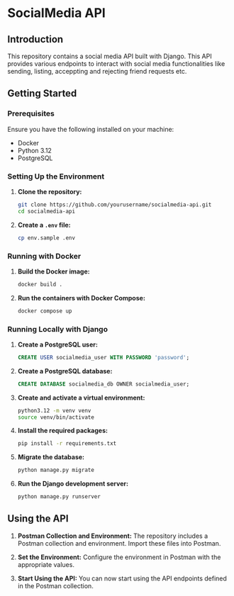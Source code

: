 # SocialMedia API

## Introduction

This repository contains a social media API built with Django. This API provides various endpoints to interact with social media functionalities like sending, listing, acceppting and rejecting friend requests etc.

## Getting Started

### Prerequisites

Ensure you have the following installed on your machine:

- Docker
- Python 3.12
- PostgreSQL

### Setting Up the Environment

1. **Clone the repository:**
   ```bash
   git clone https://github.com/yourusername/socialmedia-api.git
   cd socialmedia-api
   ```

2. **Create a `.env` file:**
   ```bash
   cp env.sample .env
   ```

### Running with Docker

1. **Build the Docker image:**
   ```bash
   docker build .
   ```

2. **Run the containers with Docker Compose:**
   ```bash
   docker compose up
   ```

### Running Locally with Django

1. **Create a PostgreSQL user:**
   ```sql
   CREATE USER socialmedia_user WITH PASSWORD 'password';
   ```

2. **Create a PostgreSQL database:**
   ```sql
   CREATE DATABASE socialmedia_db OWNER socialmedia_user;
   ```

3. **Create and activate a virtual environment:**
   ```bash
   python3.12 -m venv venv
   source venv/bin/activate
   ```

4. **Install the required packages:**
   ```bash
   pip install -r requirements.txt
   ```

5. **Migrate the database:**
   ```bash
   python manage.py migrate
   ```

6. **Run the Django development server:**
   ```bash
   python manage.py runserver
   ```

## Using the API

1. **Postman Collection and Environment:**
   The repository includes a Postman collection and environment. Import these files into Postman.

2. **Set the Environment:**
   Configure the environment in Postman with the appropriate values.

3. **Start Using the API:**
   You can now start using the API endpoints defined in the Postman collection.
